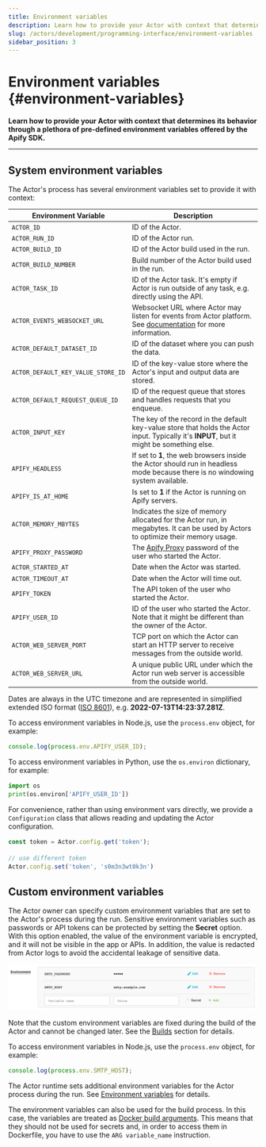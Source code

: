```yaml
---
title: Environment variables
description: Learn how to provide your Actor with context that determines its behavior through a plethora of pre-defined environment variables offered by the Apify SDK.
slug: /actors/development/programming-interface/environment-variables
sidebar_position: 3
---
```


# Environment variables {#environment-variables}

**Learn how to provide your Actor with context that determines its behavior through a plethora of pre-defined environment variables offered by the Apify SDK.**

---

## System environment variables

The Actor's process has several environment variables set to provide it with context:

| Environment Variable               | Description                                                                                                                                                                                                                |
|------------------------------------|----------------------------------------------------------------------------------------------------------------------------------------------------------------------------------------------------------------------------|
| `ACTOR_ID`                   | ID of the Actor.                                                                                                                                                                                                           |
| `ACTOR_RUN_ID`               | ID of the Actor run.                                                                                                                                                                                                       |
| `ACTOR_BUILD_ID`             | ID of the Actor build used in the run.                                                                                                                                                                                     |
| `ACTOR_BUILD_NUMBER`         | Build number of the Actor build used in the run.                                                                                                                                                                           |
| `ACTOR_TASK_ID`              | ID of the Actor task. It's empty if Actor is run outside of any task, e.g. directly using the API.                                                                                                               |
| `ACTOR_EVENTS_WEBSOCKET_URL`        | Websocket URL where Actor may listen for events from Actor platform. See [documentation](/sdk/js/api/apify/class/PlatformEventManager) for more information.                                       |
| `ACTOR_DEFAULT_DATASET_ID`         | ID of the dataset where you can push the data.                                                                                                                                                                        |
| `ACTOR_DEFAULT_KEY_VALUE_STORE_ID` | ID of the key-value store where the Actor's input and output data are stored.                                                                                                                                    |
| `ACTOR_DEFAULT_REQUEST_QUEUE_ID`   | ID of the request queue that stores and handles requests that you enqueue.                                                                                                                                            |
| `ACTOR_INPUT_KEY`                  | The key of the record in the default key-value store that holds the Actor input. Typically it's **INPUT**, but it might be something else.                                                             |
| `APIFY_HEADLESS`                   | If set to **1**, the web browsers inside the Actor should run in headless mode because there is no windowing system available.                                                                              |
| `APIFY_IS_AT_HOME`                 | Is set to **1** if the Actor is running on Apify servers.                                                                                                                                                             |
| `ACTOR_MEMORY_MBYTES`              | Indicates the size of memory allocated for the Actor run, in megabytes. It can be used by Actors to optimize their memory usage.                                                                       |
| `APIFY_PROXY_PASSWORD`             | The [Apify Proxy](../../../proxy/index.md) password of the user who started the Actor.                                                                                                                                            |
| `ACTOR_STARTED_AT`                 | Date when the Actor was started.                                                                                                                                                                                           |
| `ACTOR_TIMEOUT_AT`                 | Date when the Actor will time out.                                                                                                                                                                                         |
| `APIFY_TOKEN`                      | The API token of the user who started the Actor.                                                                                                                                                                      |
| `APIFY_USER_ID`                    | ID of the user who started the Actor. Note that it might be different than the owner of the Actor.                                                                                                               |
| `ACTOR_WEB_SERVER_PORT`             | TCP port on which the Actor can start an HTTP server to receive messages from the outside world. |
| `ACTOR_WEB_SERVER_URL`              | A unique public URL under which the Actor run web server is accessible from the outside world.  |


Dates are always in the UTC timezone and are represented in simplified extended ISO format ([ISO 8601](https://en.wikipedia.org/wiki/ISO_8601)), e.g. **2022-07-13T14:23:37.281Z**.

To access environment variables in Node.js, use the `process.env` object, for example:

```js
console.log(process.env.APIFY_USER_ID);
```

To access environment variables in Python, use the `os.environ` dictionary, for example:

```python
import os
print(os.environ['APIFY_USER_ID'])
```

For convenience, rather than using environment vars directly, we provide a `Configuration` class
that allows reading and updating the Actor configuration.

```javascript
const token = Actor.config.get('token');

// use different token
Actor.config.set('token', 's0m3n3wt0k3n')
```

## [](#custom-environment-variables)Custom environment variables

The Actor owner can specify custom environment variables that are set to the Actor's process during the run. Sensitive environment variables such as passwords or API tokens can be protected by setting the **Secret** option. With this option enabled, the value of the environment variable is encrypted, and it will not be visible in the app or APIs. In addition, the value is redacted from Actor logs to avoid the accidental leakage of sensitive data.

![Custom environment variables](./images/environment-vatiables-source.png)

Note that the custom environment variables are fixed during the build of the Actor and cannot be changed later. See the [Builds](../builds_and_runs/builds.md) section for details.

To access environment variables in Node.js, use the `process.env` object, for example:

```js
console.log(process.env.SMTP_HOST);
```

The Actor runtime sets additional environment variables for the Actor process during the run. See [Environment variables](./environment_variables.md) for details.

The environment variables can also be used for the build process. In this case, the variables are treated as [Docker build arguments](https://docs.docker.com/engine/reference/builder/#arg). This means that they should not be used for secrets and, in order to access them in Dockerfile, you have to use the `ARG variable_name` instruction.
